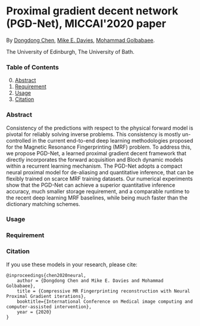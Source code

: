 # Proximal gradient decent network (PGD-Net), MICCAI'2020 paper 

By [Dongdong Chen](http://dongdongchen.com), [Mike E. Davies](https://scholar.google.co.uk/citations?user=dwmfR3oAAAAJ&hl=en), [Mohammad Golbabaee](https://mgolbabaee.wordpress.com/).

The University of Edinburgh, The University of Bath.

### Table of Contents
0. [Abstract](#introduction)
0. [Requirement](#Requirement)
0. [Usage](#Usage)
0. [Citation](#citation)


### Abstract

Consistency of the predictions with respect to the physical forward model is pivotal for reliably solving inverse problems. This consistency is mostly un-controlled in the current end-to-end deep learning methodologies proposed for the Magnetic Resonance Fingerprinting (MRF) problem. To address this, we propose PGD-Net, a learned proximal gradient decent framework that directly incorporates the forward acquisition and Bloch dynamic models within a recurrent learning mechanism. The PGD-Net adopts a compact neural proximal model for de-aliasing and quantitative inference, that can be flexibly trained on scarce MRF training datasets. Our numerical experiments show that the PGD-Net can achieve a superior quantitative inference accuracy, much smaller storage requirement, and a comparable runtime to the recent deep learning MRF baselines, while being much faster than the dictionary matching schemes.

### Usage

### Requirement

### Citation

If you use these models in your research, please cite:

	@inproceedings{chen2020neural,
		author = {Dongdong Chen and Mike E. Davies and Mohammad Golbabaee},
		title = {Compressive MR Fingerprinting reconstruction with Neural Proximal Gradient iterations},
		booktitle={International Conference on Medical image computing and computer-assisted intervention},
		year = {2020}
	}
